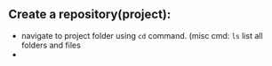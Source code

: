 ## Create a repository(project):

- navigate to project folder using `cd` command. (misc cmd: `ls` list all folders and files 
- 
